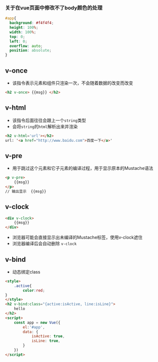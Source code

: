 ### 关于在vue页面中修改不了body颜色的处理

```css
#app{
  background: #f4f4f4;
  height: 100%;
  width: 100%;
  top: 0;
  left: 0;
  overflow: auto;
  position: absolute;
}
```

## v-once

- 该指令表示元素和组件只渲染一次，不会随着数据的改变而改变

```html
<h2 v-once> {{msg}} </h2>
```

## v-html

- 该指令后面往往会跟上一个`string`类型
- 会将`string`的`html`解析出来并渲染

```html
<h2 v-html='url'></h2>
url: '<a href="http://www.baidu.com">百度一下</a>'
```

## v-pre

- 用于跳过这个元素和它子元素的编译过程，用于显示原本的Mustache语法

```html
<p v-pre>
    {{msg}}
</p>
// 输出显示  {{msg}}
```

## v-clock

```html
<div v-clock>
    {{msg}}
</div>
```

- 浏览器可能会直接显示出未编译的Mustache标签，使用v-clock遮住
- 浏览器编译后会自动删除 `v-clock` 

## v-bind

- 动态绑定class 

```html
<style>
    .active{
        color:red;
}
</style>
<h2 v-bind:class="{active:isActive, line:isLine}">
    hello
</h2>
<script>
    const app = new Vue({
        el:'#app',
        data: {
            isActive: true,
            isLine: true,
        }
    })
</script>
```

